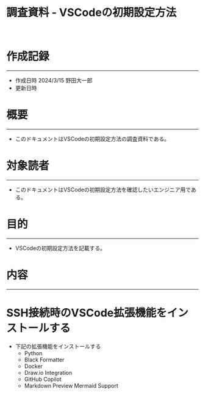 # 調査資料 - VSCodeの初期設定方法
&nbsp;
# 作成記録
---
* 作成日時 2024/3/15 野田大一郎
* 更新日時
&nbsp;
# 概要
---
* このドキュメントはVSCodeの初期設定方法の調査資料である。
&nbsp;
# 対象読者
---
* このドキュメントはVSCodeの初期設定方法を確認したいエンジニア用である。
&nbsp;
# 目的
---
* VSCodeの初期設定方法を記載する。
&nbsp;

# 内容
---
# SSH接続時のVSCode拡張機能をインストールする
* 下記の拡張機能をインストールする
  * Python
  * Black Formatter
  * Docker
  * Draw.io Integration
  * GitHub Copilot
  * Markdown Preview Mermaid Support